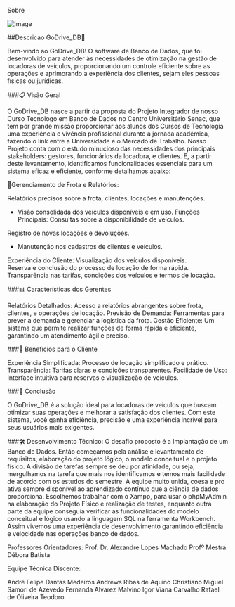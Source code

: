 Sobre

![image](https://github.com/user-attachments/assets/0dc00ea9-8a07-4f18-a0bb-175dd8079ecd)

##Descricao
GoDrive_DB🚗

Bem-vindo ao GoDrive_DB! O software de Banco de Dados, que foi desenvolvido para atender às necessidades de otimização na gestão de locadoras de veículos, proporcionando um controle eficiente sobre as operações e aprimorando a experiência dos clientes, sejam eles pessoas físicas ou jurídicas.

###📋 Visão Geral

O GoDrive_DB nasce a partir da proposta do Projeto Integrador de nosso Curso Tecnologo em Banco de Dados no Centro Universitário Senac, que tem por grande missão proporcionar aos alunos dos Cursos de Tecnologia uma experiência e vivência profissional durante a jornada acadêmica, fazendo o link entre a Universidade e o Mercado de Trabalho. Nosso Projeto conta com o estudo minucioso das necessidades dos principais stakeholders: gestores, funcionários da locadora, e clientes. E, a partir deste levantamento, identificamos funcionalidades essenciais para um sistema eficaz e eficiente, conforme detalhamos abaixo:

📍Gerenciamento de Frota e Relatórios:

Relatórios precisos sobre a frota, clientes, locações e manutenções. 
  - Visão consolidada dos veículos disponíveis e em uso.
Funções Principais: Consultas sobre a disponibilidade de veículos. 

Registro de novas locações e devoluções.
   - Manutenção nos cadastros de clientes e veículos.

Experiência do Cliente:
Visualização dos veículos disponíveis.  
Reserva e conclusão do processo de locação de forma rápida.
Transparência nas tarifas, condições dos veículos e termos de locação.

###📊 Características dos Gerentes

Relatórios Detalhados: 
Acesso a relatórios abrangentes sobre frota, clientes, e operações de locação.
Previsão de Demanda: Ferramentas para prever a demanda e gerenciar a logística da frota.
Gestão Eficiente: Um sistema que permite realizar funções de forma rápida e eficiente, garantindo um atendimento ágil e preciso.

###🌟 Benefícios para o Cliente

Experiência Simplificada: Processo de locação simplificado e prático.
Transparência: Tarifas claras e condições transparentes.
Facilidade de Uso: Interface intuitiva para reservas e visualização de veículos.

###📑 Conclusão

O GoDrive_DB é a solução ideal para locadoras de veículos que buscam otimizar suas operações e melhorar a satisfação dos clientes. Com este sistema, você ganha eficiência, precisão e uma experiência incrível para seus usuários mais exigentes.

###🛠️ Desenvolvimento Técnico:
O desafio proposto é a Implantação de um Banco de Dados. Então começamos pela análise e levantamento de requisitos, elaboração do projeto lógico, o modelo conceitual e o projeto físico. A divisão de tarefas sempre se deu por afinidade, ou seja, mergulhamos na tarefa que mais nos identificamos e temos mais facilidade de acordo com os estudos do semestre. A equipe muito unida, coesa e pro ativa sempre disponível ao aprendizado contínuo que a ciência de dados proporciona. Escolhemos trabalhar com o Xampp, para usar o phpMyAdmin na elaboração do Projeto Físico e realização de testes, enquanto outra parte da equipe conseguia verificar as funcionalidades do modelo conceitual e lógico usando a linguagem SQL na ferramenta Workbench. Assim vivemos uma experiência de desenvolvimento garantindo eficiência e velocidade nas operações banco de dados.

Professores Orientadores:
Prof. Dr. Alexandre Lopes Machado 
Profº Mestra Débora Batista

Equipe Técnica Discente:

André Felipe Dantas Medeiros
Andrews Ribas de Aquino
Christiano Miguel Samori de Azevedo
Fernanda Alvarez Malvino 
Igor Viana Carvalho
Rafael de Oliveira Teodoro 
